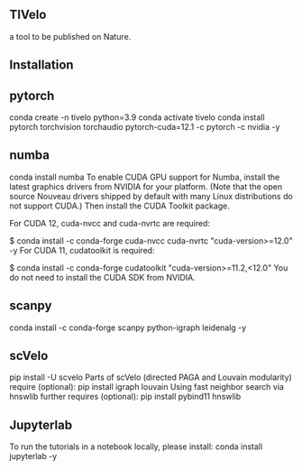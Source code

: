 ## TIVelo
a tool to be published on Nature.

## Installation


## pytorch
conda create -n tivelo python=3.9
conda activate tivelo
conda install pytorch torchvision torchaudio pytorch-cuda=12.1 -c pytorch -c nvidia -y

## numba
conda install numba 
To enable CUDA GPU support for Numba, install the latest graphics drivers from NVIDIA for your platform. (Note that the open source Nouveau drivers shipped by default with many Linux distributions do not support CUDA.) Then install the CUDA Toolkit package.

For CUDA 12, cuda-nvcc and cuda-nvrtc are required:

$ conda install -c conda-forge cuda-nvcc cuda-nvrtc "cuda-version>=12.0" -y
For CUDA 11, cudatoolkit is required:

$ conda install -c conda-forge cudatoolkit "cuda-version>=11.2,<12.0"
You do not need to install the CUDA SDK from NVIDIA.

## scanpy
conda install -c conda-forge scanpy python-igraph leidenalg -y





## scVelo
pip install -U scvelo 
Parts of scVelo (directed PAGA and Louvain modularity) require (optional):
pip install igraph louvain 
Using fast neighbor search via hnswlib further requires (optional):
pip install pybind11 hnswlib 







## Jupyterlab 
To run the tutorials in a notebook locally, please install:
conda install jupyterlab -y



